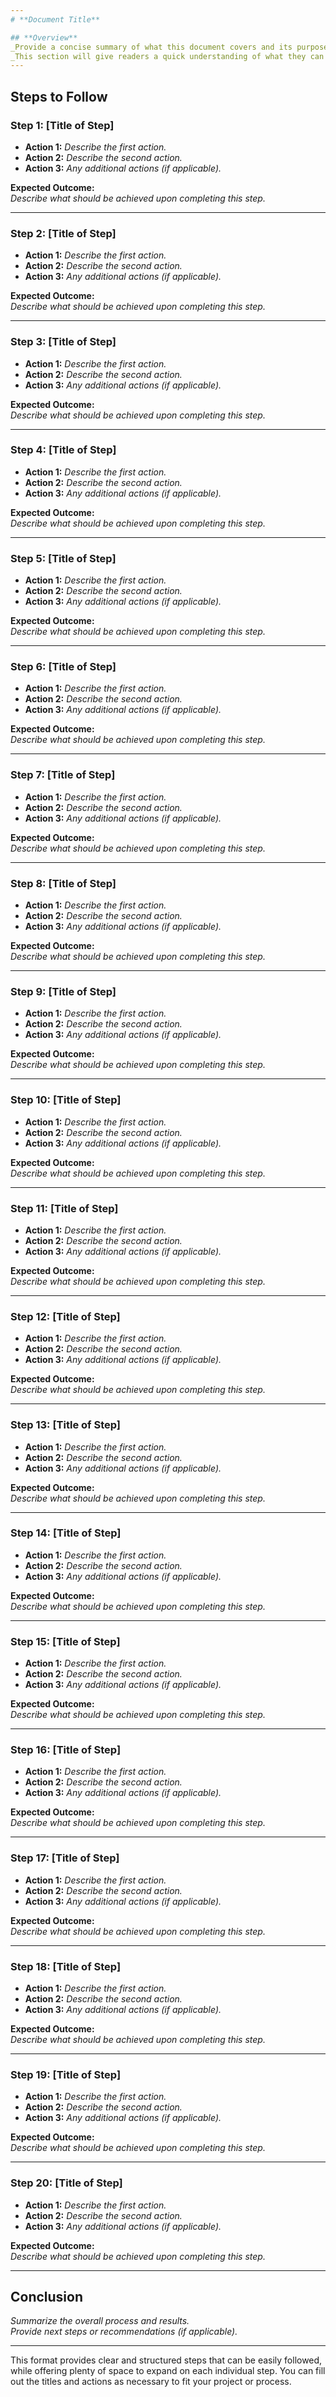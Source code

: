 ```yaml
---
# **Document Title**

## **Overview**
_Provide a concise summary of what this document covers and its purpose._
_This section will give readers a quick understanding of what they can expect._
---
```


## **Steps to Follow**

### **Step 1: [Title of Step]**

- **Action 1:** _Describe the first action._
- **Action 2:** _Describe the second action._
- **Action 3:** _Any additional actions (if applicable)._

**Expected Outcome:**  
_Describe what should be achieved upon completing this step._

---

### **Step 2: [Title of Step]**

- **Action 1:** _Describe the first action._
- **Action 2:** _Describe the second action._
- **Action 3:** _Any additional actions (if applicable)._

**Expected Outcome:**  
_Describe what should be achieved upon completing this step._

---

### **Step 3: [Title of Step]**

- **Action 1:** _Describe the first action._
- **Action 2:** _Describe the second action._
- **Action 3:** _Any additional actions (if applicable)._

**Expected Outcome:**  
_Describe what should be achieved upon completing this step._

---

### **Step 4: [Title of Step]**

- **Action 1:** _Describe the first action._
- **Action 2:** _Describe the second action._
- **Action 3:** _Any additional actions (if applicable)._

**Expected Outcome:**  
_Describe what should be achieved upon completing this step._

---

### **Step 5: [Title of Step]**

- **Action 1:** _Describe the first action._
- **Action 2:** _Describe the second action._
- **Action 3:** _Any additional actions (if applicable)._

**Expected Outcome:**  
_Describe what should be achieved upon completing this step._

---

### **Step 6: [Title of Step]**

- **Action 1:** _Describe the first action._
- **Action 2:** _Describe the second action._
- **Action 3:** _Any additional actions (if applicable)._

**Expected Outcome:**  
_Describe what should be achieved upon completing this step._

---

### **Step 7: [Title of Step]**

- **Action 1:** _Describe the first action._
- **Action 2:** _Describe the second action._
- **Action 3:** _Any additional actions (if applicable)._

**Expected Outcome:**  
_Describe what should be achieved upon completing this step._

---

### **Step 8: [Title of Step]**

- **Action 1:** _Describe the first action._
- **Action 2:** _Describe the second action._
- **Action 3:** _Any additional actions (if applicable)._

**Expected Outcome:**  
_Describe what should be achieved upon completing this step._

---

### **Step 9: [Title of Step]**

- **Action 1:** _Describe the first action._
- **Action 2:** _Describe the second action._
- **Action 3:** _Any additional actions (if applicable)._

**Expected Outcome:**  
_Describe what should be achieved upon completing this step._

---

### **Step 10: [Title of Step]**

- **Action 1:** _Describe the first action._
- **Action 2:** _Describe the second action._
- **Action 3:** _Any additional actions (if applicable)._

**Expected Outcome:**  
_Describe what should be achieved upon completing this step._

---

### **Step 11: [Title of Step]**

- **Action 1:** _Describe the first action._
- **Action 2:** _Describe the second action._
- **Action 3:** _Any additional actions (if applicable)._

**Expected Outcome:**  
_Describe what should be achieved upon completing this step._

---

### **Step 12: [Title of Step]**

- **Action 1:** _Describe the first action._
- **Action 2:** _Describe the second action._
- **Action 3:** _Any additional actions (if applicable)._

**Expected Outcome:**  
_Describe what should be achieved upon completing this step._

---

### **Step 13: [Title of Step]**

- **Action 1:** _Describe the first action._
- **Action 2:** _Describe the second action._
- **Action 3:** _Any additional actions (if applicable)._

**Expected Outcome:**  
_Describe what should be achieved upon completing this step._

---

### **Step 14: [Title of Step]**

- **Action 1:** _Describe the first action._
- **Action 2:** _Describe the second action._
- **Action 3:** _Any additional actions (if applicable)._

**Expected Outcome:**  
_Describe what should be achieved upon completing this step._

---

### **Step 15: [Title of Step]**

- **Action 1:** _Describe the first action._
- **Action 2:** _Describe the second action._
- **Action 3:** _Any additional actions (if applicable)._

**Expected Outcome:**  
_Describe what should be achieved upon completing this step._

---

### **Step 16: [Title of Step]**

- **Action 1:** _Describe the first action._
- **Action 2:** _Describe the second action._
- **Action 3:** _Any additional actions (if applicable)._

**Expected Outcome:**  
_Describe what should be achieved upon completing this step._

---

### **Step 17: [Title of Step]**

- **Action 1:** _Describe the first action._
- **Action 2:** _Describe the second action._
- **Action 3:** _Any additional actions (if applicable)._

**Expected Outcome:**  
_Describe what should be achieved upon completing this step._

---

### **Step 18: [Title of Step]**

- **Action 1:** _Describe the first action._
- **Action 2:** _Describe the second action._
- **Action 3:** _Any additional actions (if applicable)._

**Expected Outcome:**  
_Describe what should be achieved upon completing this step._

---

### **Step 19: [Title of Step]**

- **Action 1:** _Describe the first action._
- **Action 2:** _Describe the second action._
- **Action 3:** _Any additional actions (if applicable)._

**Expected Outcome:**  
_Describe what should be achieved upon completing this step._

---

### **Step 20: [Title of Step]**

- **Action 1:** _Describe the first action._
- **Action 2:** _Describe the second action._
- **Action 3:** _Any additional actions (if applicable)._

**Expected Outcome:**  
_Describe what should be achieved upon completing this step._

---

## **Conclusion**

_Summarize the overall process and results._  
_Provide next steps or recommendations (if applicable)._

---

This format provides clear and structured steps that can be easily followed, while offering plenty of space to expand on each individual step. You can fill out the titles and actions as necessary to fit your project or process.
